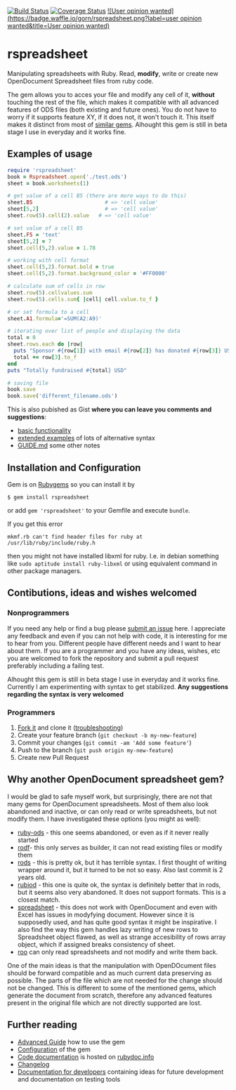 [![Build Status](https://api.travis-ci.org/gorn/rspreadsheet.svg?branch=master)](https://travis-ci.org/gorn/rspreadsheet) [![Coverage Status](https://coveralls.io/repos/gorn/rspreadsheet/badge.svg?branch=master&service=github)](https://coveralls.io/r/gorn/rspreadsheet) [![User opinion wanted](https://badge.waffle.io/gorn/rspreadsheet.png?label=user opinion wanted&title=User opinion wanted)](https://waffle.io/gorn/rspreadsheet)

# rspreadsheet
 
Manipulating spreadsheets with Ruby. Read, **modify**, write or create new OpenDocument Spreadsheet files from ruby code. 

The gem allows you to acces your file and modify any cell of it, **without** touching the rest of the file, which makes it compatible with all advanced features of ODS files (both existing and future ones). You do not have to worry if it supports feature XY, if it does not, it won't touch it. This itself makes it distinct from most of [similar gems](#why-another-opendocument-spreadsheet-gem). Alhought this gem is still in beta stage I use in everyday and it works fine.

## Examples of usage

```ruby
require 'rspreadsheet'
book = Rspreadsheet.open('./test.ods')
sheet = book.worksheets(1)

# get value of a cell B5 (there are more ways to do this)
sheet.B5                       # => 'cell value'
sheet[5,2]                     # => 'cell value'
sheet.row(5).cell(2).value   # => 'cell value'

# set value of a cell B5
sheet.F5 = 'text'
sheet[5,2] = 7
sheet.cell(5,2).value = 1.78

# working with cell format
sheet.cell(5,2).format.bold = true
sheet.cell(5,2).format.background_color = '#FF0000'

# calculate sum of cells in row
sheet.row(5).cellvalues.sum
sheet.row(5).cells.sum{ |cell| cell.value.to_f }

# or set formula to a cell
sheet.A1.formula='=SUM(A2:A9)'

# iterating over list of people and displaying the data
total = 0
sheet.rows.each do |row|
  puts "Sponsor #{row[1]} with email #{row[2]} has donated #{row[3]} USD."
  total += row[3].to_f
end
puts "Totally fundraised #{total} USD"

# saving file
book.save
book.save('different_filename.ods')
```

This is also pubished as Gist **where you can leave you comments and suggestions**:

  * [basic functionality](https://gist.github.com/gorn/42e33d086d9b4fda10ec) 
  * [extended examples](https://gist.github.com/gorn/b432e6a69e82628349e6) of lots of alternative syntax
  * [GUIDE.md](GUIDE.md) some other notes

## Installation and Configuration

Gem is on [Rubygems](https://rubygems.org/gems/rspreadsheet) so you can install it by

    $ gem install rspreadsheet

or add <code>gem 'rspreadsheet'</code> to your Gemfile and execute  <code>bundle</code>. 

If you get this error

    mkmf.rb can't find header files for ruby at /usr/lib/ruby/include/ruby.h 
    
then you might not have installed libxml for ruby. I.e. in debian something like <code>sudo aptitude install ruby-libxml</code> or using equivalent command in other package managers.

## Contibutions, ideas and wishes welcomed

### Nonprogrammers
If you need any help or find a bug please [submit an issue](https://github.com/gorn/rspreadsheet/issues) here. I appreciate any feedback and even if you can not help with code, it is interesting for me to hear from you. Different people have different needs and I want to hear about them. If you are a programmer and you have any ideas, wishes, etc you are welcomed to fork the repository and submit a pull request preferably including a failing test.

Alhought this gem is still in beta stage I use in everyday and it works fine. Currently I am experimenting with syntax to get stabilized. **Any suggestions regarding the syntax is very welcomed**

### Programmers

1. [Fork it](http://github.com/gorn/rspreadsheet/fork) and clone it ([troubleshooting](https://github.com/gorn/rspreadsheet/blob/master/DEVEL_BLOG.md#installation-troubleshooting))
2. Create your feature branch (`git checkout -b my-new-feature`)
3. Commit your changes (`git commit -am 'Add some feature'`)
4. Push to the branch (`git push origin my-new-feature`)
5. Create new Pull Request

## Why another OpenDocument spreadsheet gem?

I would be glad to safe myself work, but surprisingly, there are not that many gems for OpenDocument spreadsheets. Most of them also look abandoned and inactive, or can only read or write spreadsheets, but not modify them. I have investigated these options (you might as well):

  * [ruby-ods](https://github.com/yalab/ruby-ods) - this one seems abandoned, or even as if it never really started
  * [rodf](https://github.com/thiagoarrais/rodf)- this only serves as builder, it can not read existing files or modify them
  * [rods](http://www.drbreinlinger.de/ruby/rods/) - this is pretty ok, but it has terrible syntax. I first thought of writing wrapper around it, but it turned to be not so easy. Also last commit is 2 years old.
  * [rubiod](https://github.com/netoctone/rubiod) - this one is quite ok, the syntax is definitely better that in rods, but it seems also very abandoned. It does not support formats. This is a closest match.
  * [spreadsheet](https://github.com/zdavatz/spreadsheet) - this does not work with OpenDocument and even with Excel has issues in modyfying document. However since it is supposedly used, and has quite good syntax it might be inspirative. I also find the way this gem handles lazy writing of new rows to Spreadsheet object flawed, as well as strange accesibility of rows array object, which if assigned breaks consistency of sheet.
  * [roo](https://github.com/roo-rb/roo) can only read spreadsheets and not modify and write them back.

One of the main ideas is that the manipulation with OpenDOcument files should be forward compatible and as much current data preserving as possible. The parts of the file which are not needed for the change should not be changed. This is different to some of the mentioned gems, which generate the document from scratch, therefore any advanced features present in the original file which are not directly supported are lost.

## Further reading

* [Advanced Guide](GUIDE.md) how to use the gem
* [Configuration](CONFIGURATION.md) of the gem
* [Code documentation](http://www.rubydoc.info/github/gorn/rspreadsheet) is hosted on [rubydoc.info](http://www.rubydoc.info/)
* [Changelog](CHANGELOG.md)
* [Documentation for developers](DEVEL_BLOG.md) containing ideas for future development and documentation on testing tools
